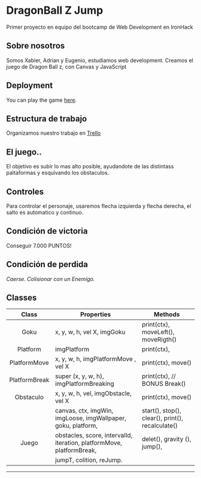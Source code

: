 # DragonBall Z Jump

Primer proyecto en equipo del bootcamp de Web Development en IronHack

## Sobre nosotros

Somos Xabier, Adrian y Eugenio, estudiamos web development. Creamos el juego de Dragon Ball z, con Canvas y JavaScript

## Deployment

You can play the game [here](#).

## Estructura de trabajo

Organizamos nuestro trabajo en [Trello](https://trello.com/b/FaqIs49l/proyecto-dragonball-jump)

## El juego..

El objetivo es subir lo mas alto posible, ayudandote de las distintass paltaformas y esquivando los obstaculos.

## Controles

Para controlar el personaje, usaremos flecha izquierda y flecha derecha, el salto es automatico y continuo.

## Condición de victoria

Conseguir 7.000 PUNTOS!

## Condición de perdida

*Caerse.*
*Colisionar con un Enemigo.*

## Classes

|   Class      | Properties                                                            | Methods                                          |
| :----------: | --------------------------------------------------------------------- | ------------------------------------------------ |
|   Goku       | x, y, w, h, vel X, imgGoku                                            | print(ctx), moveLeft(), moveRigth()              |
| Platform     | imgPlatform                                                           | print(ctx),                                      |
| PlatformMove | x, y, w, h, imgPlatformMove , vel X                                   | print(ctx), move()                               |
| PlatformBreak| super (x, y, w, h), imgPlatformBreaking                               | print(ctx), // BONUS Break()                     |
| Obstaculo    | x, y, w, h, vel, imgObstacle, vel X                                   | print(ctx), move()                               |
|              | canvas, ctx, imgWin, imgLoose, imgWallpaper, goku, platform,          | start(), stop(), clear(), print(), recalculate() |
|   Juego      | obstacles, score, intervalId, iteration, platformMove, platformBreak, | delet(), gravity (), jump(),                     |
|              | jumpT, colition, reJump.                                              |                                                  |
---

